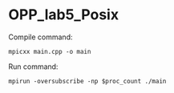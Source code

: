 # OPP_lab5_Posix

Compile command:

    mpicxx main.cpp -o main 

Run command:

    mpirun -oversubscribe -np $proc_count ./main
